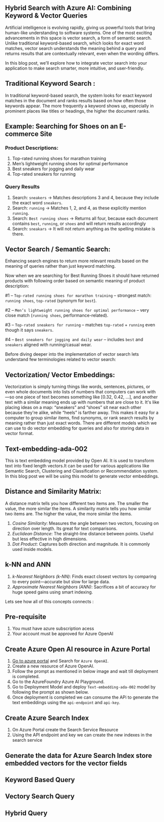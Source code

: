 ## Hybrid Search with Azure AI: Combining Keyword & Vector Queries
Artificial intelligence is evolving rapidly, giving us powerful tools that bring human-like understanding to software systems. One of the most exciting advancements in this space is vector search, a form of semantic search. Unlike traditional keyword-based search, which looks for exact word matches, vector search understands the meaning behind a query and returns results that are contextually relevant, even when the wording differs.

In this blog post, we’ll explore how to integrate vector search into your application to make search smarter, more intuitive, and user-friendly.

## Traditional Keyword Search :
In traditional keyword-based search, the system looks for exact keyword matches in the document and ranks results based on how often those keywords appear. The more frequently a keyword shows up, especially in prominent places like titles or headings, the higher the document ranks.

## Example: Searching for Shoes on an E-commerce Site

### Product Descriptions:
1. Top-rated running shoes for marathon training
2. Men’s lightweight running shoes for optimal performance
3. Best sneakers for jogging and daily wear
4. Top-rated sneakers for running

### Query Results
1. Search: `sneakers` -> Matches descriptions 3 and 4, because they include the exact word `sneakers`.
2. Search: `running` -> Matches 1, 2, and 4, as these explicitly mention `running`.
3. Search: `Best running shoes` -> Returns all four, because each document contains `best`, `running`, or `shoes` and will return results accordingly
4. Search: `sneakars` ->  It will not return anything as the spelling mistake is there. 

## Vector Search / Semantic Search:
Enhancing search engines to return more relevant results based on the meaning of queries rather than just keyword matching.

Now when we are searching for Best Running Shoes it should have returned products with following order based on semantic meaning of product description: 

  #1 – `Top‑rated running shoes for marathon training` – strongest match: `running shoes`, `top-rated` (synonym for `best`).

  #2 – `Men’s lightweight running shoes for optimal performance` – very close match (`running shoes`, performance-related).

  #3 – `Top‑rated sneakers for running` – matches `top-rated` + `running` even though it says `sneakers`.

  #4 – `Best sneakers for jogging and daily wear` – includes `best` and `sneakers` aligned with running/casual wear.

Before diving deeper into the implementation of vector search lets understand few terminologies related to vector search:

## Vectorization/ Vector Embeddings:

Vectorization is simply turning things like words, sentences, pictures, or even whole documents into lists of numbers that computers can work with—so one piece of text becomes something like [0.32, 0.42, …], and another text with a similar meaning ends up with numbers that are close to it. It's like placing ideas on a map: “sneakers” and “shoes” sit near each other because they're alike, while “heels” is farther away. This makes it easy for a computer to group similar items, find synonyms, or rank search results by meaning rather than just exact words.
There are different models which we can use to do vector embedding for queries and also for storing data in vector format. 

## Text-embedding-ada-002

This is text embedding model provided by Open AI. It is used to transform text into fixed length vectors.It can be used for various applications like Semantic Search, Clustering and Classification or Recommendation system.
In this blog post we will be using this model to generate vector embeddings.

## Distance and Similarity Matrix:

A distance matrix tells you how different two items are. The smaller the value, the more similar the items. A similarity matrix tells you how similar two items are. The higher the value, the more similar the items.

1. *Cosine Similarity*: Measures the angle between two vectors, focusing on direction over length. Its great for text comparisons.
2. *Euclidean Distance*: The straight-line distance between points. Useful but less effective in high dimensions.
3. *Dot Product*: Captures both direction and magnitude. It is commonly used inside models.

## k-NN and ANN

1. *k-Nearest Neighbors (k-NN)*: Finds exact closest vectors by comparing to every point—accurate but slow for large data.
2. *Approximate Nearest Neighbors (ANN)*: Sacrifices a bit of accuracy for huge speed gains using smart indexing.

Lets see how all of this concepts connects :

## Pre-requisite
1. You must have azure subscription acess
2. Your account must be approved for Azure OpenAI

## Create Azure Open AI resource in Azure Portal

1. [Go to azure portal](https://portal.azure.com) and Search for `Azure OpenAI`.
2. Create a new resource of Azure OpenAI.
3. Follow the prompt as mentioned in below image and wait till deployment is completed.
4. Go to the AzureFoundry Azure AI Playground.
5. Go to Deployment Model and deploy `Text-embedding-ada-002` model by following the prompt as shown below.
6. Once deployment is completed we can consume the APi to generate the text embeddings using the `api-endpoint` and `api-key`.

## Create Azure Search Index

1. On Azure Portal create the Search Service Resource
2. Using the API endpoint and key we can create the new indexes in the search service

## Generate the data for Azure Search Index store embedded vectors for the vector fields

## Keyword Based Query

## Vectory Search Query

## Hybrid Query


   

    

   
